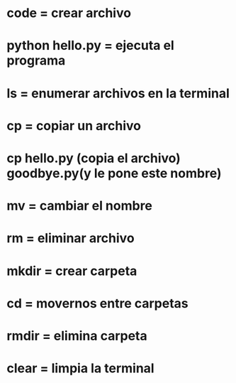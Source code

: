 # code = crear archivo
# python hello.py = ejecuta el programa
# ls = enumerar archivos en la terminal
# cp = copiar un archivo
# cp hello.py (copia el archivo) goodbye.py(y le pone este nombre)
# mv = cambiar el nombre
# rm = eliminar archivo
# mkdir = crear carpeta
# cd = movernos entre carpetas
# rmdir = elimina carpeta
# clear = limpia la terminal
